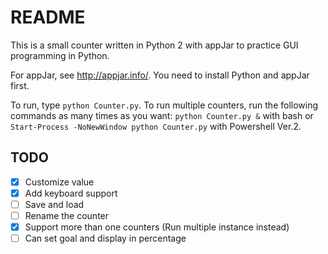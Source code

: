 # README

This is a small counter written in Python 2 with appJar to practice GUI programming in Python. 

For appJar, see <http://appjar.info/>. You need to install Python and appJar first.

To run, type `python Counter.py`. To run multiple counters, run the following commands as many times as you want: `python Counter.py &` with bash or `Start-Process -NoNewWindow python Counter.py` with Powershell Ver.2.

## TODO
- [x] Customize value
- [x] Add keyboard support
- [ ] Save and load
- [ ] Rename the counter
- [x] Support more than one counters (Run multiple instance instead)
- [ ] Can set goal and display in percentage 
